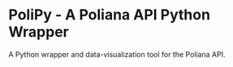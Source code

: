 PoliPy - A Poliana API Python Wrapper
=====================================

A Python wrapper and data-visualization tool for the Poliana API.